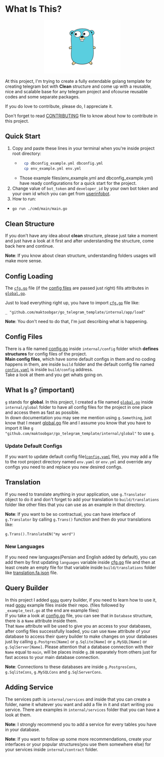 # What Is This?

<p align="center">
<img src="images/golang.png"></img>
</p>

At this project, I'm trying to create a fully extendable golang template for creating telegram bot with **Clean** structure and come up with a reusable, nice and scalable base for any telegram project and ofcourse reusable codes and some separate packages.

If you do love to contribute, please do, I appreciate it.

Don't forget to read [CONTRIBUTING](/CONTRIBUTING.md) file to know about how to contribute in this project.

## Quick Start

1. Copy and paste these lines in your terminal when you're inside project root directory:
    * ```bash
        cp dbconfig_example.yml dbconfig.yml
        cp env_example.yml env.yml
      ```
    * Those example files(env_example.yml and dbconfig_example.yml) have ready configurations for a quick start for the project.
2. Change value of `bot_token` and `developer_id` by your own bot token and your own id which you can get from [userinfobot](http://t.me/userinfobot).
3. How to run:
  * ```bash
    go run ./cmd/main/main.go
    ```

## Clean Structure

If you don't have any idea about **clean** structure, please just take a moment and just have a look at it first and after understanding the structure, come back here and continue.

**Note**: If you know about clean structure, understanding folders usages will make more sense.

## Config Loading

The [`cfg.go`][cfg.go] file (if the [config files](#config-files) are passed just right) fills attributes in [`global.go`][global.go].

Just to load everything right up, you have to import [`cfg.go`][cfg.go] file like:
```
_ "github.com/maktoobgar/go_telegram_template/internal/app/load"
```

**Note**: You don't need to do that, I'm just describing what is happening.

## Config Files

There is a file named [config.go][config.go] inside `internal/config` folder which **defines structures** for config files of the project.\
**Main config files**, which have some default configs in them and no coding happens in them, are inside `build` folder and the default config file named [`config.yaml`][config.yaml] is inside `build/config` address.\
Take a look at them and you get whats going on.

## What Is `g`? (important)

`g` stands for **global**. In this project, I created a file named [`global.go`][global.go] inside `internal/global` folder to have all config files for the project in one place and access them as fast as possible.\
In down documentation you may see me mention using `g.Something`, just know that I meant [global.go][global.go] file and I assume you know that you have to import it like `g "github.com/maktoobgar/go_telegram_template/internal/global"` to use `g`.

### Update Default Configs

If you want to update default config file([`config.yaml`][config.yaml] file), you may add a file to the root project directory named `env.yaml` or `env.yml` and override any configs you need to and replace you new desired configs.

## Translation

If you need to translate anything in your application, use `g.Translator` object to do it and don't forget to add your translation to `build/translations` folder like other files that you can use as an example in that directory.

**Note**: If you want to be so contractual, you can have interface of `g.Translator` by calling `g.Trans()` function and then do your translations like:
```
g.Trans().TranslateEN("my word")
```

### New Languages

If you need new languages(Persian and English added by default), you can add them by first updating `languages` variable inside [cfg.go][cfg.go] file and then at least create an empty file for that variable inside `build/translations` folder like [translation.fa.json][translation.fa.json] file.

## Query Builder

In this project I added [`goqu`][goqu] query builder, if you need to learn how to use it, read [goqu][goqu] example files inside their repo. (files followed by `_example_test.go` at the end are example files)\
If you take a look at [config.go][config.go] file, you can see that in `Database` structure, there is a `Name` attribute inside them.\
That `Name` attribute will be used to give you an access to your databases, after config files successfully loaded, you can use `Name` attribute of your database to access their query builder to make changes on your databases just by calling `g.Postgres[Name]` or `g.Sqlite[Name]` or `g.MySQL[Name]` or `g.SqlServer[Name]`.
Please attention that a database connection with their `Name` equal to `main`, will be places inside `g.DB` separately from others just for fast access to your main database connection.

**Note**: Connections to these databases are inside `g.PostgresCons`, `g.SqliteCons`, `g.MySQLCons` and `g.SqlServerCons`.

## Adding Service

The services path is `internal/services` and inside that you can create a folder, name it whatever you want and add a file in it and start writing you service. There are examples in `internal/services` folder that you can have a look at them.

**Note**: I strongly recommend you to add a service for every tables you have in your database.

**Note**: If you want to follow up some more recommendations, create your interfaces or your popular structures(you use them somewhere else) for your services inside `internal/contract` folder.

[config.yaml]: build/config/config.yaml
[cfg.go]: internal/app/load/cfg.go
[global.go]: internal/global/global.go
[config.go]: internal/config/config.go
[translation.fa.json]: build/translations/translation.fa.json
[goqu]: https://github.com/doug-martin/goqu
[fiber]: https://docs.gofiber.io/
[sql-migrate]: https://github.com/rubenv/sql-migrate